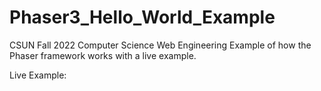 # Phaser3_Hello_World_Example

CSUN Fall 2022
Computer Science Web Engineering
Example of how the Phaser framework works with a live example.

Live Example:

